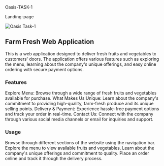 Oasis-TASK-1

Landing-page

![Oasis Task-1](https://i.ibb.co/wJjZ5s7/Screenshot-2024-02-12-182624.png)

## Farm Fresh Web Application
This is a web application designed to deliver fresh fruits and vegetables to customers' doors. The application offers various features such as exploring the menu, learning about the company's unique offerings, and easy online ordering with secure payment options.


### Features
Explore Menu: Browse through a wide range of fresh fruits and vegetables available for purchase.
What Makes Us Unique: Learn about the company's commitment to providing high-quality, farm-fresh produce and its unique selling points.
Delivery & Payment: Experience hassle-free payment options and track your order in real-time.
Contact Us: Connect with the company through various social media channels or email for inquiries and support.


### Usage
Browse through different sections of the website using the navigation bar.
Explore the menu to view available fruits and vegetables.
Learn about the company's unique offerings and commitment to quality.
Place an order online and track it through the delivery process.
